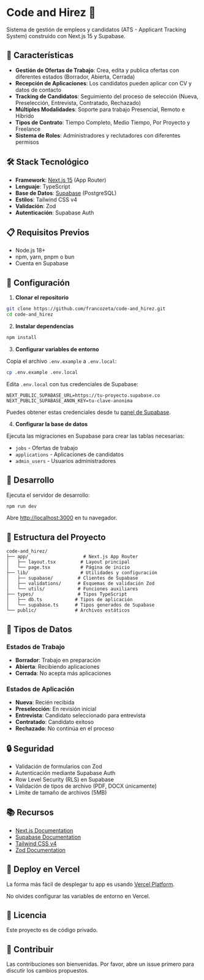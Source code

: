 # Code and Hirez 💼

Sistema de gestión de empleos y candidatos (ATS - Applicant Tracking System) construido con Next.js 15 y Supabase.

## 🚀 Características

- **Gestión de Ofertas de Trabajo**: Crea, edita y publica ofertas con diferentes estados (Borrador, Abierta, Cerrada)
- **Recepción de Aplicaciones**: Los candidatos pueden aplicar con CV y datos de contacto
- **Tracking de Candidatos**: Seguimiento del proceso de selección (Nueva, Preselección, Entrevista, Contratado, Rechazado)
- **Múltiples Modalidades**: Soporte para trabajo Presencial, Remoto e Híbrido
- **Tipos de Contrato**: Tiempo Completo, Medio Tiempo, Por Proyecto y Freelance
- **Sistema de Roles**: Administradores y reclutadores con diferentes permisos

## 🛠️ Stack Tecnológico

- **Framework**: [Next.js 15](https://nextjs.org) (App Router)
- **Lenguaje**: TypeScript
- **Base de Datos**: [Supabase](https://supabase.com) (PostgreSQL)
- **Estilos**: Tailwind CSS v4
- **Validación**: Zod
- **Autenticación**: Supabase Auth

## 📋 Requisitos Previos

- Node.js 18+ 
- npm, yarn, pnpm o bun
- Cuenta en Supabase

## 🔧 Configuración

1. **Clonar el repositorio**
```bash
git clone https://github.com/francozeta/code-and_hirez.git
cd code-and_hirez
```

2. **Instalar dependencias**
```bash
npm install
```

3. **Configurar variables de entorno**

Copia el archivo `.env.example` a `.env.local`:
```bash
cp .env.example .env.local
```

Edita `.env.local` con tus credenciales de Supabase:
```env
NEXT_PUBLIC_SUPABASE_URL=https://tu-proyecto.supabase.co
NEXT_PUBLIC_SUPABASE_ANON_KEY=tu-clave-anonima
```

Puedes obtener estas credenciales desde tu [panel de Supabase](https://app.supabase.com/project/_/settings/api).

4. **Configurar la base de datos**

Ejecuta las migraciones en Supabase para crear las tablas necesarias:
- `jobs` - Ofertas de trabajo
- `applications` - Aplicaciones de candidatos
- `admin_users` - Usuarios administradores

## 🚀 Desarrollo

Ejecuta el servidor de desarrollo:

```bash
npm run dev
```

Abre [http://localhost:3000](http://localhost:3000) en tu navegador.

## 📁 Estructura del Proyecto

```
code-and_hirez/
├── app/                    # Next.js App Router
│   ├── layout.tsx         # Layout principal
│   └── page.tsx           # Página de inicio
├── lib/                   # Utilidades y configuración
│   ├── supabase/         # Clientes de Supabase
│   ├── validations/      # Esquemas de validación Zod
│   └── utils/            # Funciones auxiliares
├── types/                # Tipos TypeScript
│   ├── db.ts            # Tipos de aplicación
│   └── supabase.ts      # Tipos generados de Supabase
└── public/              # Archivos estáticos
```

## 📝 Tipos de Datos

### Estados de Trabajo
- **Borrador**: Trabajo en preparación
- **Abierta**: Recibiendo aplicaciones
- **Cerrada**: No acepta más aplicaciones

### Estados de Aplicación
- **Nueva**: Recién recibida
- **Preselección**: En revisión inicial
- **Entrevista**: Candidato seleccionado para entrevista
- **Contratado**: Candidato exitoso
- **Rechazado**: No continúa en el proceso

## 🔒 Seguridad

- Validación de formularios con Zod
- Autenticación mediante Supabase Auth
- Row Level Security (RLS) en Supabase
- Validación de tipos de archivo (PDF, DOCX únicamente)
- Límite de tamaño de archivos (5MB)

## 📚 Recursos

- [Next.js Documentation](https://nextjs.org/docs)
- [Supabase Documentation](https://supabase.com/docs)
- [Tailwind CSS v4](https://tailwindcss.com/docs)
- [Zod Documentation](https://zod.dev)

## 🚀 Deploy en Vercel

La forma más fácil de desplegar tu app es usando [Vercel Platform](https://vercel.com/new?utm_medium=default-template&filter=next.js&utm_source=create-next-app&utm_campaign=create-next-app-readme).

No olvides configurar las variables de entorno en Vercel.

## 📄 Licencia

Este proyecto es de código privado.

## 👥 Contribuir

Las contribuciones son bienvenidas. Por favor, abre un issue primero para discutir los cambios propuestos.

